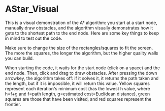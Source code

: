 # AStar_Visual

This is a visual demonstration of the A* algorithm: you start at a start node, manually draw obstacles, and the algorithm visually demonstrates how it gets to the shortest path to the end node. Here are some key things to keep in mind to test out the code.

Make sure to change the size of the rectangles/squares to fit the screen. The more the squares, the longer the algorithm, but the higher quality walls you can build.

When starting the code, it waits for the start node (click on a space) and the end node. Then, click and drag to draw obstacles. After pressing the down arrowkey, the algorithm takes off: if it solves it, it returns the path taken and the length, but if it is impossible, it will return this value. Yellow squares represent each iteration's minimum cost (has the lowest h value, where h=f+g and f=path length, g=estimated cost=Euclidean distance), green squares are those that have been visited, and red squares represent the frontier.

